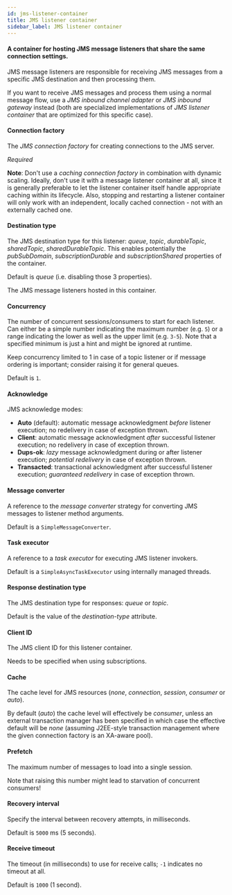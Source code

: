 ```yaml
---
id: jms-listener-container
title: JMS listener container
sidebar_label: JMS listener container
---
```

#### A container for hosting JMS message listeners that share the same connection settings.
JMS message listeners are responsible for receiving JMS messages from a specific JMS destination and then processing them.

If you want to receive JMS messages and process them using a normal message flow, use a <i>JMS inbound channel adapter</i> or <i>JMS inbound gateway</i> instead (both are specialized implementations of <i>JMS listener container</i> that are optimized for this specific case).

#### Connection factory
The <i>JMS connection factory</i> for creating connections to the JMS server.

<i>Required</i>

<b>Note</b>: Don't use a <i>caching connection factory</i> in combination with dynamic scaling. Ideally, don't use it with a message listener container at all, since it is generally preferable to let the listener container itself handle appropriate caching within its lifecycle. Also, stopping and restarting a listener container will only work with an independent, locally cached connection - not with an externally cached one.

#### Destination type
The JMS destination type for this listener: <i>queue</i>, <i>topic</i>, <i>durableTopic</i>, <i>sharedTopic</i>, <i>sharedDurableTopic</i>. This enables potentially the <i>pubSubDomain</i>, <i>subscriptionDurable</i> and <i>subscriptionShared</i> properties of the container.

Default is <i>queue</i> (i.e. disabling those 3 properties).


The JMS message listeners hosted in this container.

#### Concurrency
The number of concurrent sessions/consumers to start for each listener. Can either be a simple number indicating the maximum number (e.g. <code>5</code>) or a range indicating the lower as well as the upper limit (e.g. <code>3-5</code>). Note that a specified minimum is just a hint and might be ignored at runtime.

Keep concurrency limited to 1 in case of a topic listener or if message ordering is important; consider raising it for general queues.

Default is <code>1</code>.

#### Acknowledge
JMS acknowledge modes:
- <b>Auto</b> (default): automatic message acknowledgment <i>before</i> listener execution; no redelivery in case of exception thrown.
- <b>Client</b>: automatic message acknowledgment <i>after</i> successful listener execution; no redelivery in case of exception thrown.
- <b>Dups-ok</b>: <i>lazy</i> message acknowledgment during or after listener execution; <i>potential redelivery</i> in case of exception thrown.
- <b>Transacted</b>: transactional acknowledgment after successful listener execution; <i>guaranteed redelivery</i> in case of exception thrown.

#### Message converter
A reference to the <i>message converter</i> strategy for converting JMS messages to listener method arguments.

Default is a <code>SimpleMessageConverter</code>.

#### Task executor
A reference to a <i>task executor</i> for executing JMS listener invokers.

Default is a <code>SimpleAsyncTaskExecutor</code> using internally managed threads.

#### Response destination type
The JMS destination type for responses: <i>queue</i> or <i>topic</i>.

Default is the value of the <i>destination-type</i> attribute.

#### Client ID
The JMS client ID for this listener container.

Needs to be specified when using subscriptions.

#### Cache
The cache level for JMS resources (<i>none</i>, <i>connection</i>, <i>session</i>, <i>consumer</i> or <i>auto</i>).

By default (<i>auto</i>) the cache level will effectively be <i>consumer</i>, unless an external transaction manager has been specified in which case the effective default will be <i>none</i> (assuming J2EE-style transaction management where the given connection factory is an XA-aware pool).

#### Prefetch
The maximum number of messages to load into a single session.

Note that raising this number might lead to starvation of concurrent consumers!

#### Recovery interval
Specify the interval between recovery attempts, in milliseconds.

Default is <code>5000</code> ms (5 seconds).

#### Receive timeout
The timeout (in milliseconds) to use for receive calls; <code>-1</code> indicates no timeout at all.

Default is <code>1000</code> (1 second).

